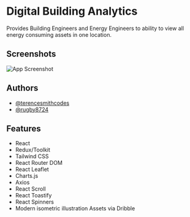 
# Digital Building Analytics

Provides Building Engineers and Energy Engineers to ability to view all energy consuming assets in one location.


## Screenshots

![App Screenshot](https://i.ibb.co/7Kn3qs2/readme.jpg")


## Authors

- [@terencesmithcodes](https://github.com/terencesmithcodes)
- [@rugby8724](https://github.com/rugby8724)


## Features

- React
- Redux/Toolkit
- Tailwind CSS
- React Router DOM
- React Leaflet
- Charts.js
- Axios
- React Scroll
- React Toastify
- React Spinners
- Modern isometric illustration Assets via Dribble 

